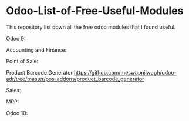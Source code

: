 # Odoo-List-of-Free-Useful-Modules
This repository list down all the free odoo modules that I found useful. 


Odoo 9:

Accounting and Finance:

Point of Sale:

Product Barcode Generator https://github.com/meswapnilwagh/odoo-adr/tree/master/pos-addons/product_barcode_generator


Sales:

MRP:





Odoo 10:
